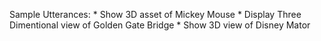 Sample Utterances:
	* Show 3D asset of Mickey Mouse
	* Display Three Dimentional view of Golden Gate Bridge
	* Show 3D view of Disney Mator
